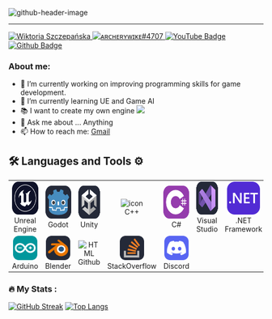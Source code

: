 ![github-header-image](https://github.com/ArcherWike/ArcherWike/assets/87717209/7a65f525-232f-4be3-aab3-c00763384c63)

___________
<div id="badges">
  <a href="https://www.linkedin.com/in/wiktoria-szczepańska-8b6b1a24a/" target="blank">
    <img src="https://img.shields.io/badge/LinkedIn-blue?style=for-the-badge&logo=linkedin&logoColor=white" alt="Wiktoria Szczepańska" Badge" width="240"/>
  </a>
  <a href="https://discordapp.com/users/918139445805461544" target="blank" >
    <img src="https://img.shields.io/badge/Discord-blue?style=for-the-badge&logo=discord&logoColor=white&labelColor=0A66C2" alt="ᴀʀᴄʜᴇʀʏᴡɪᴋᴇ#4707" alt="Discord Badge" width="250"/>
  </a>
  <a href="https://www.youtube.com/watch?v=4I7YcoAXOWw&list=PLvoiEqXWx9UNonhqDmcUoSNuX5OeOWuZr&pp=gAQBiAQB">
    <img src="https://img.shields.io/badge/YouTube-red?style=for-the-badge&logo=youtube&logoColor=white" alt="YouTube Badge" width="230"/>
  </a>
   <a href="https://github.com/ArcherWike">
    <img src="https://img.shields.io/badge/Github-gray?style=for-the-badge&logo=github&logoColor=white"  alt="Github Badge" width="210"/>
  </a>
</div>


### About me:
- 🔭 I’m currently working on improving programming skills for game development.
- 🌱 I’m currently learning UE and Game AI 
- 📚 I want to create my own engine   <img align="char" src="https://media1.tenor.com/images/250e62f4f92e6919c68587888e012168/tenor.gif?itemid=9104812" width="30"/>
- 💬 Ask me about ... Anything
- 📫 How to reach me: [Gmail](mailto:wiktoria.szczepanska.x@gmail.com)



##  :hammer_and_wrench: Languages and Tools ⚙️

<table>
  <tr>
    <td align="center" width="96">
        <img src="https://github.com/tandpfun/skill-icons/raw/main/icons/UnrealEngine.svg" alt="icon" width="65" height="65" />
      <br>Unreal Engine
    </td>
    <td align="center" width="96">
        <img src="https://github.com/tandpfun/skill-icons/blob/main/icons/Godot-Dark.svg" alt="icon" width="65" height="65" />
      </a>
      <br>Godot
    </td>
    <td align="center" width="96">
        <img src="https://github.com/tandpfun/skill-icons/raw/main/icons/Unity-Dark.svg" alt="icon" width="65" height="65" />
      <br>Unity
    </td>
    <td align="center" width="96">
        <img src="https://techstack-generator.vercel.app/cpp-icon.svg" alt="icon" width="65" height="65" />
      <br>C++
    </td>
       <td align="center" width="96">
        <img src="https://github.com/tandpfun/skill-icons/raw/main/icons/CS.svg" alt="icon" width="65" height="65" />
      <br>C#
    </td>
       <td align="center" width="96">
        <img src="https://github.com/tandpfun/skill-icons/raw/main/icons/VisualStudio-Dark.svg" width="65" height="65" alt="GitHub" />
      <br>Visual Studio
    </td>
          <td align="center" width="96">
        <img src="https://github.com/tandpfun/skill-icons/raw/main/icons/DotNet.svg" width="65" height="65" alt="Rest API" />
      <br>.NET Framework
    </td>
          <td align="center" width="96">
        <img src="https://github.com/tandpfun/skill-icons/raw/main/icons/Python-Dark.svg" width="65" height="65" alt="Rest API" />
      <br>Python
    </td>
    <td align="center" width="96">
        <img src="https://cdn.icon-icons.com/icons2/3053/PNG/512/intellij_pycharm_macos_bigsur_icon_190055.png" alt="icon" width="50" height="50" />
      <br>PyCharm
    </td>
  </tr>
  <tr>
    <td align="center" width="96">
        <img src="https://github.com/tandpfun/skill-icons/raw/main/icons/Arduino.svg" width="48" height="48" alt="Git" />
      <br>Arduino
    </td>
    <td align="center"  width="96">
        <img src="https://github.com/tandpfun/skill-icons/raw/main/icons/Blender-Dark.svg" width="48" height="48" alt="GitLab" />
      <br>Blender
    </td>
    <td align="center"  width="96">
        <img src="https://techstack-generator.vercel.app/github-icon.svg" width="48" height="48" alt="HTML" />
      <br>Github
    </td>
    <td align="center" width="96">
        <img src="https://github.com/tandpfun/skill-icons/blob/main/icons/StackOverflow-Dark.svg" width="48" height="48" alt="css" />
      <br>StackOverflow
    </td>
    <td align="center"  width="96">
        <img src="https://github.com/tandpfun/skill-icons/raw/main/icons/Discord.svg" width="48" height="48" alt="bootstrap" />
      <br>Discord
    </td>
  </tr>
 <tr>
 </tr>
</table>




### :fire: My Stats :

[![GitHub Streak](http://github-readme-streak-stats.herokuapp.com?user=ArcherWike&theme=dark&background=000000)](https://git.io/streak-stats) [![Top Langs](https://github-readme-stats.vercel.app/api/top-langs/?username=ArcherWike&layout=compact&theme=vision-friendly-dark)](https://github.com/anuraghazra/github-readme-stats)


